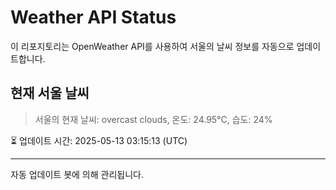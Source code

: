 
# Weather API Status

이 리포지토리는 OpenWeather API를 사용하여 서울의 날씨 정보를 자동으로 업데이트합니다.

## 현재 서울 날씨
> 서울의 현재 날씨: overcast clouds, 온도: 24.95°C, 습도: 24%

⏳ 업데이트 시간: 2025-05-13 03:15:13 (UTC)

---
자동 업데이트 봇에 의해 관리됩니다.
